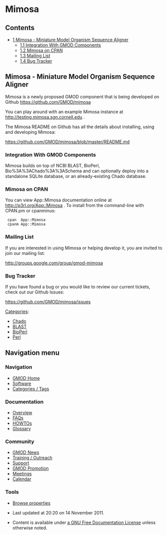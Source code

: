 



<span id="top"></span>




# <span dir="auto">Mimosa</span>










## Contents



- [<span class="tocnumber">1</span> <span class="toctext">Mimosa -
  Miniature Model Organism Sequence
  Aligner</span>](#Mimosa_-_Miniature_Model_Organism_Sequence_Aligner)
  - [<span class="tocnumber">1.1</span>
    <span class="toctext">Integration With GMOD
    Components</span>](#Integration_With_GMOD_Components)
  - [<span class="tocnumber">1.2</span> <span class="toctext">Mimosa on
    CPAN</span>](#Mimosa_on_CPAN)
  - [<span class="tocnumber">1.3</span> <span class="toctext">Mailing
    List</span>](#Mailing_List)
  - [<span class="tocnumber">1.4</span> <span class="toctext">Bug
    Tracker</span>](#Bug_Tracker)



## <span id="Mimosa_-_Miniature_Model_Organism_Sequence_Aligner" class="mw-headline">Mimosa - Miniature Model Organism Sequence Aligner</span>

Mimosa is a newly proposed GMOD component that is being developed on
Github <a href="https://github.com/GMOD/mimosa" class="external free"
rel="nofollow">https://github.com/GMOD/mimosa</a>

You can play around with an example Mimosa instance at
<a href="http://testing.mimosa.sgn.cornell.edu" class="external free"
rel="nofollow">http://testing.mimosa.sgn.cornell.edu</a> .

The Mimosa README on Github has all the details about installing, using
and developing Mimosa:

<a href="https://github.com/GMOD/mimosa/blob/master/README.md"
class="external free"
rel="nofollow">https://github.com/GMOD/mimosa/blob/master/README.md</a>

### <span id="Integration_With_GMOD_Components" class="mw-headline">Integration With GMOD Components</span>

Mimosa builds on top of NCBI BLAST, BioPerl, Bio%3A%3AChado%3A%3ASchema and can
optionally deploy into a standalone SQLite database, or an
already-existing Chado database.

### <span id="Mimosa_on_CPAN" class="mw-headline">Mimosa on CPAN</span>

You can view App::Mimosa documentation online at
<a href="http://p3rl.org/App::Mimosa" class="external free"
rel="nofollow">http://p3rl.org/App::Mimosa</a> . To install from the
command-line with CPAN.pm or cpanminus:

     cpan  App::Mimosa
     cpanm App::Mimosa

### <span id="Mailing_List" class="mw-headline">Mailing List</span>

If you are interested in using Mimosa or helping develop it, you are
invited to join our mailing list:

<a href="http://groups.google.com/group/gmod-mimosa"
class="external free"
rel="nofollow">http://groups.google.com/group/gmod-mimosa</a>

### <span id="Bug_Tracker" class="mw-headline">Bug Tracker</span>

If you have found a bug or you would like to review our current tickets,
check out our Github Issues:

<a href="https://github.com/GMOD/mimosa/issues" class="external free"
rel="nofollow">https://github.com/GMOD/mimosa/issues</a>




[Categories](Special%3ACategories "Special%3ACategories"):

- [Chado](Category%3AChado "Category%3AChado")
- [BLAST](Category%3ABLAST "Category%3ABLAST")
- [BioPerl](Category%3ABioPerl "Category%3ABioPerl")
- [Perl](Category%3APerl "Category%3APerl")






## Navigation menu









### Navigation



- <span id="n-GMOD-Home">[GMOD Home](Main_Page)</span>
- <span id="n-Software">[Software](GMOD_Components)</span>
- <span id="n-Categories-.2F-Tags">[Categories /
  Tags](Categories)</span>




### Documentation



- <span id="n-Overview">[Overview](Overview)</span>
- <span id="n-FAQs">[FAQs](Category%3AFAQ)</span>
- <span id="n-HOWTOs">[HOWTOs](Category%3AHOWTO)</span>
- <span id="n-Glossary">[Glossary](Glossary)</span>




### Community



- <span id="n-GMOD-News">[GMOD News](GMOD_News)</span>
- <span id="n-Training-.2F-Outreach">[Training /
  Outreach](Training_and_Outreach)</span>
- <span id="n-Support">[Support](Support)</span>
- <span id="n-GMOD-Promotion">[GMOD Promotion](GMOD_Promotion)</span>
- <span id="n-Meetings">[Meetings](Meetings)</span>
- <span id="n-Calendar">[Calendar](Calendar)</span>




### Tools

- <span id="t-smwbrowselink"><a href="Special%3ABrowse/Mimosa" rel="smw-browse">Browse properties</a></span>



- <span id="footer-info-lastmod">Last updated at 20:20 on 14 November
  2011.</span>
<!-- - <span id="footer-info-viewcount">16,783 page views.</span> -->
- <span id="footer-info-copyright">Content is available under
  <a href="http://www.gnu.org/licenses/fdl-1.3.html" class="external"
  rel="nofollow">a GNU Free Documentation License</a> unless otherwise
  noted.</span>

<!-- -->



<!-- -->




